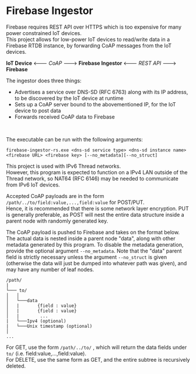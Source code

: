 # Firebase Ingestor

Firebase requires REST API over HTTPS which is too expensive for many power constrained IoT devices.<br>
This project allows for low-power IoT devices to read/write data in a Firebase RTDB instance, by forwarding CoAP messages from the IoT devices.

**IoT Device** <--- *CoAP* ---> **Firebase Ingestor** <--- *REST API* ---> **Firebase**

The ingestor does three things:
- Advertises a service over DNS-SD (RFC 6763) along with its IP address, to be discovered by the IoT device at runtime
- Sets up a CoAP server bound to the abovementioned IP, for the IoT device to post data
- Forwards received CoAP data to Firebase

<br>

The executable can be run with the following arguments:
```
firebase-ingestor-rs.exe <dns-sd service type> <dns-sd instance name> <firebase URL> <firebase key> [--no_metadata][--no_struct]
```

This project is used with IPv6 Thread networks.<br>
However, this program is expected to function on a IPv4 LAN outside of the Thread network, so NAT64 (RFC 6146) may be needed to communicate from IPv6 IoT devices.<br>

Accepted CoAP payloads are in the form `/path/../to/field:value,...,field:value` for POST/PUT.<br> Hence, it is recommended that there is some network layer encryption. PUT is generally preferable, as POST will nest the entire data structure inside a parent node with randomly generated key. <br>

The CoAP payload is pushed to Firebase and takes on the format below. The actual data is nested inside a parent node "data", along with other metadata generated by this program.
To disable the metadata generation, provide the optional argument `--no_metadata`. Note that the "data" parent field is strictly necessary unless the argument `--no_struct` is given (otherwise the data will just be dumped into whatever path was given), and may have any number of leaf nodes.
```
/path/
|
└─── to/
│   │   
│   └───data
│   |       {field : value}
│   |       {field : value}
│   |        ...
|   └───Ipv4 (optional)
|   └───Unix timestamp (optional)
│   
...
```

For GET, use the form `/path/../to/` , which will return the data fields under `to/` (i.e. field:value,...,field:value).<br>
For DELETE, use the same form as GET, and the entire subtree is recursively deleted.
